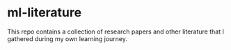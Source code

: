 # ml-literature
This repo contains a collection of research papers and other literature that I gathered during my own learning journey.
